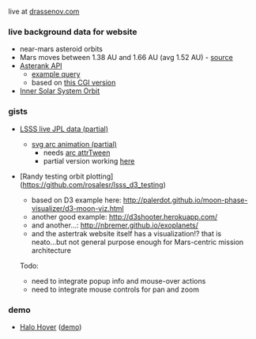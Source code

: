 live at [drassenov.com](http://drassenov.com)

### live background data for website

- near-mars asteroid orbits
- Mars moves between 1.38 AU and 1.66 AU (avg 1.52 AU) - [source](http://www.universetoday.com/15462/how-far-are-the-planets-from-the-sun/)
- [Asterank API](http://www.asterank.com/api)
  - [example query](http://www.asterank.com/api/asterank?query={%22e%22:{%22$lt%22:0.1},%22i%22:{%22$lt%22:4},%22a%22:{%22$lt%22:1.6,%22$gt%22:1.4}}&limit=10)
  - based on [this CGI version](http://ssd.jpl.nasa.gov/sbdb.cgi)
- [Inner Solar System Orbit](http://ssd.jpl.nasa.gov/?ss_inner)

### gists

- [LSSS live JPL data (partial)](https://gist.github.com/endeavor85/336b5c24f72100b3ee88)
  - [svg arc animation (partial)](https://gist.github.com/endeavor85/c8528d8bb5ef10dca8b2)
    - needs [arc attrTween](http://bl.ocks.org/mbostock/5100636)
    - partial version working [here](https://gist.github.com/endeavor85/edca8a3f52c14b5b6b55)

- [Randy testing orbit plotting] (https://github.com/rosalesr/lsss_d3_testing)
  - based on D3 example here: http://palerdot.github.io/moon-phase-visualizer/d3-moon-viz.html
  - another good example: http://d3shooter.herokuapp.com/
  - and another...: http://nbremer.github.io/exoplanets/
  - and the astertrak website itself has a visualization!? that is neato...but not general purpose enough for Mars-centric mission architecture 
  
  Todo: 
  - need to integrate popup info and mouse-over actions
  - need to integrate mouse controls for pan and zoom
  
### demo

- [Halo Hover](https://github.com/DrAssenovComics/DrAssenovComics.github.io/blob/master/demo/halo-hover.html) ([demo](http://www.drassenov.com/demo/halo-hover.html))
